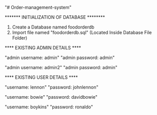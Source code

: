 "# Order-management-system" 

******* INITIALIZATION OF DATABASE ********

1. Create a Database named foodorderdb
2. Import file named "foodorderdb.sql" (Located Inside Database File Folder)

**** EXISTING ADMIN DETAILS ****

"admin username: admin"
"admin password: admin"
  
"admin username: admin2"
"admin password: admin"
  
  
 **** EXISTING USER DETAILS ****

"username: lennon"
"password: johnlennon"
  
"username: bowie"
"password: davidbowie"
  
"username: boykins"
"password: ronaldo"
